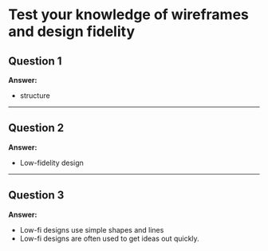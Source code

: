 # Test your knowledge of wireframes and design fidelity

## Question 1  
**Answer:**  
- structure

---

## Question 2  
**Answer:**  
- Low-fidelity design

---

## Question 3  
**Answer:**  
- Low-fi designs use simple shapes and lines  
- Low-fi designs are often used to get ideas out quickly.
